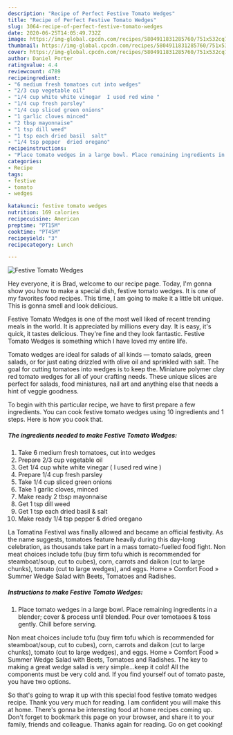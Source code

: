 ```yaml
---
description: "Recipe of Perfect Festive Tomato Wedges"
title: "Recipe of Perfect Festive Tomato Wedges"
slug: 3064-recipe-of-perfect-festive-tomato-wedges
date: 2020-06-25T14:05:49.732Z
image: https://img-global.cpcdn.com/recipes/5804911831285760/751x532cq70/festive-tomato-wedges-recipe-main-photo.jpg
thumbnail: https://img-global.cpcdn.com/recipes/5804911831285760/751x532cq70/festive-tomato-wedges-recipe-main-photo.jpg
cover: https://img-global.cpcdn.com/recipes/5804911831285760/751x532cq70/festive-tomato-wedges-recipe-main-photo.jpg
author: Daniel Porter
ratingvalue: 4.4
reviewcount: 4789
recipeingredient:
- "6 medium fresh tomatoes cut into wedges"
- "2/3 cup vegetable oil"
- "1/4 cup white white vinegar  I used red wine "
- "1/4 cup fresh parsley"
- "1/4 cup sliced green onions"
- "1 garlic cloves minced"
- "2 tbsp mayonnaise"
- "1 tsp dill weed"
- "1 tsp each dried basil  salt"
- "1/4 tsp pepper  dried oregano"
recipeinstructions:
- "Place tomato wedges in a large bowl. Place remaining ingredients in a blender; cover &amp; process until blended. Pour over tomotaoes &amp; toss gently. Chill before serving."
categories:
- Recipe
tags:
- festive
- tomato
- wedges

katakunci: festive tomato wedges 
nutrition: 169 calories
recipecuisine: American
preptime: "PT15M"
cooktime: "PT45M"
recipeyield: "3"
recipecategory: Lunch

---
```



![Festive Tomato Wedges](https://img-global.cpcdn.com/recipes/5804911831285760/751x532cq70/festive-tomato-wedges-recipe-main-photo.jpg)

Hey everyone, it is Brad, welcome to our recipe page. Today, I'm gonna show you how to make a special dish, festive tomato wedges. It is one of my favorites food recipes. This time, I am going to make it a little bit unique. This is gonna smell and look delicious.

Festive Tomato Wedges is one of the most well liked of recent trending meals in the world. It is appreciated by millions every day. It is easy, it's quick, it tastes delicious. They're fine and they look fantastic. Festive Tomato Wedges is something which I have loved my entire life.

Tomato wedges are ideal for salads of all kinds — tomato salads, green salads, or for just eating drizzled with olive oil and sprinkled with salt. The goal for cutting tomatoes into wedges is to keep the. Miniature polymer clay red tomato wedges for all of your crafting needs. These unique slices are perfect for salads, food miniatures, nail art and anything else that needs a hint of veggie goodness.


To begin with this particular recipe, we have to first prepare a few ingredients. You can cook festive tomato wedges using 10 ingredients and 1 steps. Here is how you cook that.

<!--inarticleads1-->

##### The ingredients needed to make Festive Tomato Wedges:

1. Take 6 medium fresh tomatoes, cut into wedges
1. Prepare 2/3 cup vegetable oil
1. Get 1/4 cup white white vinegar ( I used red wine )
1. Prepare 1/4 cup fresh parsley
1. Take 1/4 cup sliced green onions
1. Take 1 garlic cloves, minced
1. Make ready 2 tbsp mayonnaise
1. Get 1 tsp dill weed
1. Get 1 tsp each dried basil &amp; salt
1. Make ready 1/4 tsp pepper &amp; dried oregano


La Tomatina Festival was finally allowed and became an official festivity. As the name suggests, tomatoes feature heavily during this day-long celebration, as thousands take part in a mass tomato-fuelled food fight. Non meat choices include tofu (buy firm tofu which is recommended for steamboat/soup, cut to cubes), corn, carrots and daikon (cut to large chunks), tomato (cut to large wedges), and eggs. Home » Comfort Food » Summer Wedge Salad with Beets, Tomatoes and Radishes. 

<!--inarticleads2-->

##### Instructions to make Festive Tomato Wedges:

1. Place tomato wedges in a large bowl. Place remaining ingredients in a blender; cover &amp; process until blended. Pour over tomotaoes &amp; toss gently. Chill before serving.


Non meat choices include tofu (buy firm tofu which is recommended for steamboat/soup, cut to cubes), corn, carrots and daikon (cut to large chunks), tomato (cut to large wedges), and eggs. Home » Comfort Food » Summer Wedge Salad with Beets, Tomatoes and Radishes. The key to making a great wedge salad is very simple…keep it cold! All the components must be very cold and. If you find yourself out of tomato paste, you have two options. 

So that's going to wrap it up with this special food festive tomato wedges recipe. Thank you very much for reading. I am confident you will make this at home. There's gonna be interesting food at home recipes coming up. Don't forget to bookmark this page on your browser, and share it to your family, friends and colleague. Thanks again for reading. Go on get cooking!

